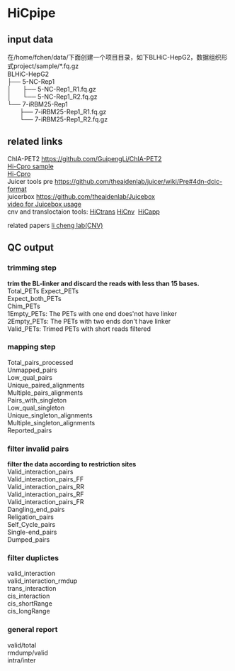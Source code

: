 # HiCpipe

## input data  
在/home/fchen/data/下面创建一个项目目录，如下BLHiC-HepG2，数据组织形式project/sample/*.fq.gz  
BLHiC-HepG2   
├── 5-NC-Rep1  
│ &ensp;&ensp;  ├── 5-NC-Rep1_R1.fq.gz  
│ &ensp;&ensp;  └── 5-NC-Rep1_R2.fq.gz  
└── 7-iRBM25-Rep1  
&ensp;&ensp;&ensp;&ensp;├── 7-iRBM25-Rep1_R1.fq.gz                         
&ensp;&ensp;&ensp;&ensp;└── 7-iRBM25-Rep1_R2.fq.gz     

## related links

ChIA-PET2 https://github.com/GuipengLi/ChIA-PET2  
[Hi-Cpro sample](https://zerkalo.curie.fr/partage/HiC-Pro/HiCPro_results/HiC_Pro_v2.7.4_test_data/)  
[Hi-Cpro](https://github.com/nservant/HiC-Pro)  
Juicer tools pre https://github.com/theaidenlab/juicer/wiki/Pre#4dn-dcic-format  
juicerbox https://github.com/theaidenlab/Juicebox    
[video for Juicebox usage](https://www.youtube.com/watch?feature=player_embedded&v=xjNXyeUSfZM)  
cnv and transloctaion tools: [HiCtrans](https://github.com/ay-lab/HiCtrans) [HiCnv](https://github.com/ay-lab/HiCnv)  [HiCapp](https://bitbucket.org/mthjwu/hicapp)

related papers
[li cheng lab(CNV)](http://cls.pku.edu.cn:8080/index.php?m=content&c=index&a=show&catid=34&id=95)



## QC output
### trimming step  
**trim the BL-linker and discard the reads with  less than 15 bases.**     
Total_PETs 
Expect_PETs  
Expect_both_PETs  
Chim_PETs  
1Empty_PETs: The PETs with one end does'not have linker    
2Empty_PETs: The PETs with two ends don't have linker   
Valid_PETs: Trimed PETs with short reads filtered    
### mapping step  
Total_pairs_processed  
Unmapped_pairs  
Low_qual_pairs  
Unique_paired_alignments  
Multiple_pairs_alignments  
Pairs_with_singleton  
Low_qual_singleton  
Unique_singleton_alignments  
Multiple_singleton_alignments  
Reported_pairs  
### filter invalid pairs  
**filter the data according to restriction sites**  
Valid_interaction_pairs  
Valid_interaction_pairs_FF  
Valid_interaction_pairs_RR  
Valid_interaction_pairs_RF  
Valid_interaction_pairs_FR  
Dangling_end_pairs  
Religation_pairs  
Self_Cycle_pairs  
Single-end_pairs  
Dumped_pairs  
### filter duplictes   
valid_interaction  
valid_interaction_rmdup  
trans_interaction  
cis_interaction  
cis_shortRange  
cis_longRange  
### general report  
valid/total  
rmdump/valid  
intra/inter  


